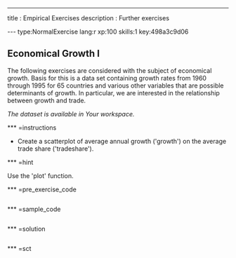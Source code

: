 ---
title       : Empirical Exercises
description : Further exercises


--- type:NormalExercise lang:r xp:100 skills:1 key:498a3c9d06
## Economical Growth I

The following exercises are considered with the subject of economical growth. Basis for this is a data set containing growth rates from 1960 through 1995 for 65 countries and various other variables that are possible determinants of growth. In particular, we are interested in the relationship between growth and trade. 

*The dataset is available in Your workspace.*

*** =instructions

- Create a scatterplot of average annual growth ('growth') on the average trade share ('tradeshare').

*** =hint

Use the 'plot' function.

*** =pre_exercise_code
```{r}

```

*** =sample_code
```{r}

```

*** =solution
```{r}

```

*** =sct
```{r}

```
